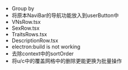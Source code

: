 - Group by
- 将原本NaviBar的导航功能放入到userButton中
- VNsRow.tsx
- SexRow.tsx
- TraitsRows.tsx
- DescriptionRow.tsx
- electron:build is not working
- 去除context中的sortOrder
- 将u/c中的覆盖网格中的删除更能更换为批量操作